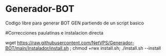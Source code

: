 # Generador-BOT

Codigo libre para generar BOT GEN partiendo de un script basico

#Correcciones paulatinas e instalacion directa


wget https://raw.githubusercontent.com/NetVPS/Generador-BOT/main/Instalador/install.sh ; chmod +rwx install.sh; ./install.sh --install